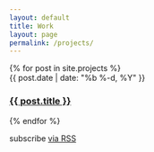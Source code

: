 ```yaml
---
layout: default
title: Work
layout: page
permalink: /projects/
---
```

<section id="main" class="container {{ page.box_width }}">
  <div class="row">
    <div class="12u">
      <!-- Text -->
      <section class="box">
        {% for post in site.projects %}
            <div class="row">
              <div class="12u">
                <span class="post-meta">
                  {{ post.date | date: "%b %-d, %Y" }}
                </span>
                <h3>
                  <a class="post-link"
                    href="{{ post.url | prepend: site.baseurl }}">
                    {{ post.title }}
                  </a>
                </h3>
               </div>
            </div>
        {% endfor %}
      </section>
    </div>
  </div>
  <div class="row">
    <div class="12u">
      <!-- Text -->
      <section class="box">
        <p class="rss-subscribe">
        subscribe <a href="{{ "/feed.xml" | prepend: site.baseurl }}">
                  via RSS
                  </a>
        </p>
      </section>
    </div>
  </div>

</section>
